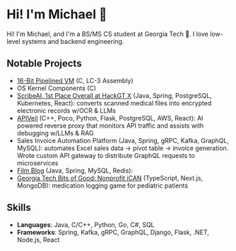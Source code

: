 # Hi! I'm Michael 👋

Hi! I'm Michael, and I'm a BS/MS CS student at Georgia Tech 🐝. I love low-level systems and backend engineering.

## Notable Projects
- [16-Bit Pipelined VM](https://github.com/michaelhyi/pipelined-vm) (C, LC-3 Assembly)
- OS Kernel Components (C)
- [ScribeAI, 1st Place Overall at HackGT X](https://github.com/michaelhyi/scribeai) (Java, Spring, PostgreSQL, Kubernetes, React): converts scanned medical files into encrypted electronic records w/OCR & LLMs
- [APIVeil](https://github.com/michaelhyi/apiveil) (C++, Poco, Python, Flask, PostgreSQL, AWS, React): AI powered reverse proxy that monitors API traffic and assists with debugging w/LLMs & RAG
- Sales Invoice Automation Platform (Java, Spring, gRPC, Kafka, GraphQL, MySQL): automates Excel sales data -> pivot table -> invoice generation. Wrote custom API gateway to distribute GraphQL requests to microservices
- [Film Blog](https://github.com/michaelhyi/film-blog) (Java, Spring, MySQL, Redis):
- [Georgia Tech Bits of Good: Nonprofit iCAN](https://github.com/GTBitsofGood/ican) (TypeScript, Next.js, MongoDB): medication logging game for pediatric patients

## Skills
- **Languages**: Java, C/C++, Python, Go, C#, SQL
- **Frameworks**: Spring, Kafka, gRPC, GraphQL, Django, Flask, .NET, Node.js, React

